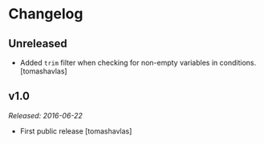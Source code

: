 Changelog
=========

Unreleased
----------

- Added `trim` filter when checking for non-empty variables in conditions.
  [tomashavlas]

v1.0
----

*Released: 2016-06-22*

- First public release
  [tomashavlas]
